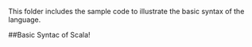 This folder includes the sample code to illustrate
the basic syntax of the language.

##Basic Syntac of Scala!
